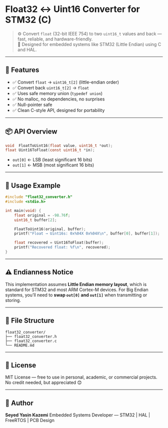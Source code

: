 

# Float32 ↔️ Uint16 Converter for STM32 (C)

> ⚙️ Convert `float` (32-bit IEEE 754) to two `uint16_t` values and back — fast, reliable, and hardware-friendly.  
> 🎯 Designed for embedded systems like STM32 (Little Endian) using C and HAL.

---

## 🚀 Features

- ✅ Convert `float` → `uint16_t[2]` (little-endian order)
- ✅ Convert back `uint16_t[2]` → `float`
- ✅ Uses safe memory union (`typedef union`)
- ✅ No malloc, no dependencies, no surprises
- ✅ Null-pointer safe
- ✅ Clean C-style API, designed for portability

---

## 📦 API Overview

```c
void  FloatToUint16(float value, uint16_t *out);
float Uint16ToFloat(const uint16_t *in);
````

* `out[0]` ← LSB (least significant 16 bits)
* `out[1]` ← MSB (most significant 16 bits)

---

## 🔧 Usage Example

```c
#include "float32_converter.h"
#include <stdio.h>

int main(void) {
    float original = -98.76f;
    uint16_t buffer[2];

    FloatToUint16(original, buffer);
    printf("Float → Uint16s: 0x%04X 0x%04X\n", buffer[0], buffer[1]);

    float recovered = Uint16ToFloat(buffer);
    printf("Recovered float: %f\n", recovered);
}
```

---

## ⚠️ Endianness Notice

This implementation assumes **Little Endian memory layout**, which is standard for STM32 and most ARM Cortex-M devices.
For Big Endian systems, you’ll need to **swap `out[0]` and `out[1]`** when transmitting or storing.

---

## 📁 File Structure

```
float32_converter/
├── float32_converter.h
├── float32_converter.c
└── README.md
```

---

## 📄 License

MIT License — free to use in personal, academic, or commercial projects.
No credit needed, but appreciated 😊

---

## 👤 Author

**Seyed Yasin Kazemi**
Embedded Systems Developer — STM32 | HAL | FreeRTOS | PCB Design

